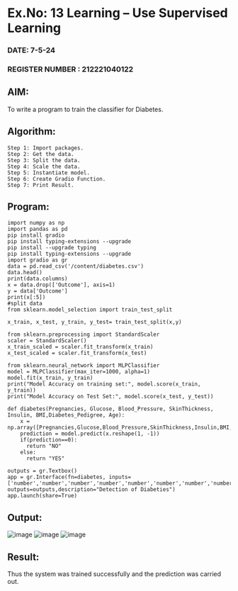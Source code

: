 # Ex.No: 13 Learning – Use Supervised Learning  
### DATE: 7-5-24                                                                        
### REGISTER NUMBER : 212221040122

## AIM:  
To write a program to train the classifier for Diabetes.
##  Algorithm:
```
Step 1: Import packages. 
Step 2: Get the data. 
Step 3: Split the data. 
Step 4: Scale the data. 
Step 5: Instantiate model. 
Step 6: Create Gradio Function. 
Step 7: Print Result.
```
## Program:
```
import numpy as np
import pandas as pd
pip install gradio
pip install typing-extensions --upgrade
pip install --upgrade typing
pip install typing-extensions --upgrade
import gradio as gr
data = pd.read_csv('/content/diabetes.csv')
data.head()
print(data.columns)
x = data.drop(['Outcome'], axis=1)
y = data['Outcome']
print(x[:5])
#split data
from sklearn.model_selection import train_test_split

x_train, x_test, y_train, y_test= train_test_split(x,y)

from sklearn.preprocessing import StandardScaler
scaler = StandardScaler()
x_train_scaled = scaler.fit_transform(x_train)
x_test_scaled = scaler.fit_transform(x_test)

from sklearn.neural_network import MLPClassifier
model = MLPClassifier(max_iter=1000, alpha=1)
model.fit(x_train, y_train)
print("Model Accuracy on training set:", model.score(x_train, y_train))
print("Model Accuracy on Test Set:", model.score(x_test, y_test))

def diabetes(Pregnancies, Glucose, Blood_Pressure, SkinThickness, Insulin, BMI,Diabetes_Pedigree, Age):
    x = np.array([Pregnancies,Glucose,Blood_Pressure,SkinThickness,Insulin,BMI,Diabetes_Pedigree,Age])
    prediction = model.predict(x.reshape(1, -1))
    if(prediction==0):
      return "NO"
    else:
      return "YES"

outputs = gr.Textbox()
app = gr.Interface(fn=diabetes, inputs=['number','number','number','number','number','number','number','number'], outputs=outputs,description="Detection of Diabeties")
app.launch(share=True)
```
## Output:

![image](https://github.com/Poojariyaa/AI_Lab_2023-24/assets/127511817/41e36583-526e-48a2-9c44-6c5c8918e53e)
![image](https://github.com/Poojariyaa/AI_Lab_2023-24/assets/127511817/41d5c982-9e6f-4532-bebc-413b0c8e0c50)
![image](https://github.com/Poojariyaa/AI_Lab_2023-24/assets/127511817/49630c8c-36a5-4957-b88f-ef8012f66f3a)

## Result:
Thus the system was trained successfully and the prediction was carried out.
